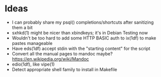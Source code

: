 Ideas
=====

*   I can probably share my psql() completions/shortcuts after sanitizing them
    a bit
*   sxhkd(1) might be nicer than xbindkeys; it's in Debian Testing now
*   Wouldn't be too hard to add some HTTP BASIC auth to ix(1df) to make pastes
    manageable
*   Have eds(1df) accept stdin with the "starting content" for the script
*   Convert all the manual pages to mandoc maybe? <https://en.wikipedia.org/wiki/Mandoc>
*   edio(1df), like vipe(1)
*   Detect appropriate shell family to install in Makefile

